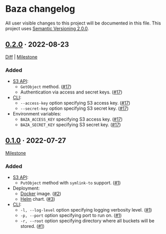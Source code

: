 Baza changelog
==============

All user visible changes to this project will be documented in this file. This project uses [Semantic Versioning 2.0.0].




## [0.2.0] · 2022-08-23
[0.2.0]: /../../tree/v0.2.0

[Diff](/../../compare/v0.1.0...v0.2.0) | [Milestone](/../../milestone/2)

### Added

- [S3 API]:
    - `GetObject` method. ([#17])
    - Authentication via access and secret keys. ([#17])
- [CLI]:
    - `--access-key` option specifying S3 access key. ([#17])
    - `--secret-key` option specifying S3 secret key. ([#17]) 
- Environment variables:
    - `BAZA_ACCESS_KEY` specifying S3 access key. ([#17])
    - `BAZA_SECRET_KEY` specifying S3 secret key. ([#17]) 




## [0.1.0] · 2022-07-27
[0.1.0]: /../../tree/v0.1.0

[Milestone](/../../milestone/1)

### Added

- [S3 API]:
    - `PutObject` method with `symlink-to` support. ([#1])
- Deployment:
    - [Docker] image. ([#2]) 
    - [Helm] chart. ([#3])
- [CLI]:
    - `-l, --log-level` option specifying logging verbosity level. ([#1])
    - `-p, --port` option specifying port to run on. ([#1]) 
    - `-r, --root` option specifying directory where all buckets will be stored. ([#1]) 

[#1]: /../../pull/1
[#2]: /../../pull/2
[#3]: /../../pull/3
[#17]: /../../pull/17
[#21]: /../../pull/21




[CLI]: https://en.wikipedia.org/wiki/Command-line_interface
[Docker]: https://www.docker.com
[Helm]: https://helm.sh
[S3 API]: https://docs.aws.amazon.com/AmazonS3/latest/API/Type_API_Reference.html
[Semantic Versioning 2.0.0]: https://semver.org
